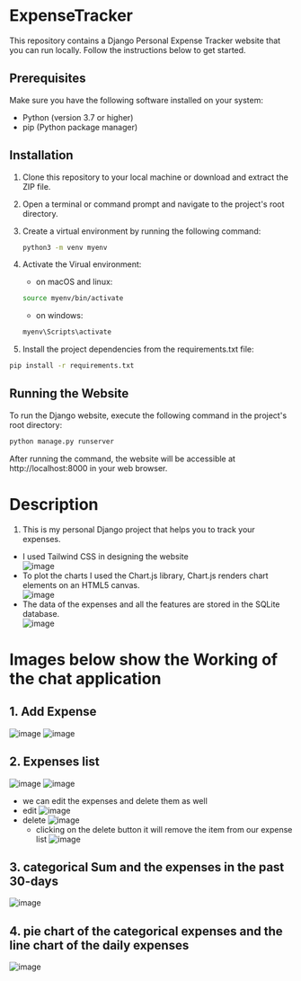 # ExpenseTracker

This repository contains a Django Personal Expense Tracker website that you can run locally. Follow the instructions below to get started.

## Prerequisites

Make sure you have the following software installed on your system:

- Python (version 3.7 or higher)
- pip (Python package manager)

## Installation

1. Clone this repository to your local machine or download and extract the ZIP file.

2. Open a terminal or command prompt and navigate to the project's root directory.

3. Create a virtual environment by running the following command:

   ```bash
   python3 -m venv myenv
   ```
4. Activate the Virual environment:
   - on macOS and linux:
   ```bash
   source myenv/bin/activate
   ```
    - on windows:
   ```bash
   myenv\Scripts\activate
   ```
4. Install the project dependencies from the requirements.txt file:
  ```bash
pip install -r requirements.txt
```

## Running the Website
To run the Django website, execute the following command in the project's root directory:
```bash
python manage.py runserver
```
After running the command, the website will be accessible at http://localhost:8000 in your web browser.

# Description
1. This is my personal Django project that helps you to track your expenses.
- I used Tailwind CSS in designing the website \
  ![image](https://github.com/June-24/ExpenseTracker/assets/123622678/1ee50cfa-28b3-4df0-9084-9fd8ade3d248)
- To plot the charts I used the Chart.js library, Chart.js renders chart elements on an HTML5 canvas. \
  ![image](https://github.com/June-24/ExpenseTracker/assets/123622678/a755226a-e82c-48ad-a4b2-5d5b0a660346)
- The data of the expenses and all the features are stored in the SQLite database. \
  ![image](https://github.com/June-24/ExpenseTracker/assets/123622678/66475033-ad05-4d5f-a459-f1d8d14cba72)

# Images below show the Working of the chat application
 ## 1. Add Expense
 ![image](https://github.com/June-24/ExpenseTracker/assets/123622678/d30c442b-aa1c-4efd-83e1-2fd665c2fcfc)
 ![image](https://github.com/June-24/ExpenseTracker/assets/123622678/b10a4526-5f59-4057-ab98-241a11898c01)
 ## 2. Expenses list
 ![image](https://github.com/June-24/ExpenseTracker/assets/123622678/9171500c-14a4-45b5-b576-980e07961df1)
 ![image](https://github.com/June-24/ExpenseTracker/assets/123622678/36a5c9b4-cd1b-4fdc-a522-87d71225a7be)
 - we can edit the expenses and delete them as well
 - edit
![image](https://github.com/June-24/ExpenseTracker/assets/123622678/e808455e-4701-4de6-bf32-4012694cd73b)
 - delete
   ![image](https://github.com/June-24/ExpenseTracker/assets/123622678/7fffdf90-1dab-43ec-b5b4-117ae5c6f8b1)
   - clicking on the delete button it will remove the item from our expense list
     ![image](https://github.com/June-24/ExpenseTracker/assets/123622678/198a6bdf-bffc-4400-bd4b-f02d8c4df750)
## 3. categorical Sum and the expenses in the past 30-days
![image](https://github.com/June-24/ExpenseTracker/assets/123622678/aff950be-f5ea-4d0c-951b-4f44475b348f)
## 4. pie chart of the categorical expenses and the line chart of the daily expenses
![image](https://github.com/June-24/ExpenseTracker/assets/123622678/1db643d4-e758-4871-80b0-19d8fe815119)




   






  



   


 
